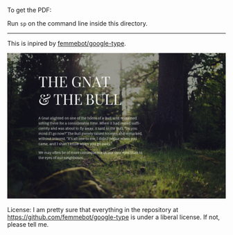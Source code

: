 To get the PDF:

Run `sp` on the command line inside this directory.


----

This is inpired by [femmebot/google-type](https://femmebot.github.io/google-type/#femmebot).


![Image of the result](firstpage.png)


License: I am pretty sure that everything in the repository at
<https://github.com/femmebot/google-type> is under a liberal license. If not,
please tell me.
